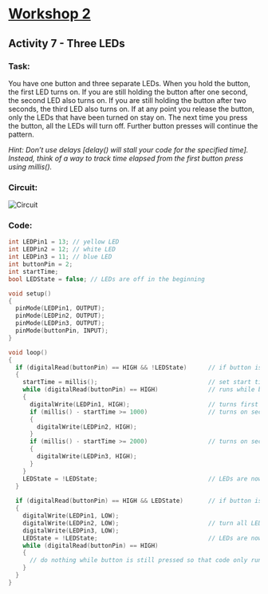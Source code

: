 # [Workshop 2](https://bmesbuildteamucla.github.io/Workshops/Workshop%202%20-%20Coding%20and%20Arduino)
## Activity 7 - Three LEDs

### Task:
You have one button and three separate LEDs. When you hold the button, the first LED turns on. If you are still holding the button after one second, the second LED also turns on. If you are still holding the button after two seconds, the third LED also turns on. If at any point you release the button, only the LEDs that have been turned on stay on. The next time you press the button, all the LEDs will turn off. Further button presses will continue the pattern.

*Hint: Don’t use delays [delay() will stall your code for the specified time]. Instead, think of a way to track time elapsed from the first button press using millis().*

### Circuit:
![Circuit](https://bmesbuildteamucla.github.io/Workshops/Workshop%202%20-%20Coding%20and%20Arduino/Activity%207%20-%20Three%20LEDs/Circuit.png)

### Code:
```cpp
int LEDPin1 = 13; // yellow LED
int LEDPin2 = 12; // white LED
int LEDPin3 = 11; // blue LED
int buttonPin = 2;
int startTime;
bool LEDState = false; // LEDs are off in the beginning

void setup()
{
  pinMode(LEDPin1, OUTPUT);
  pinMode(LEDPin2, OUTPUT);
  pinMode(LEDPin3, OUTPUT);
  pinMode(buttonPin, INPUT);
}

void loop()
{
  if (digitalRead(buttonPin) == HIGH && !LEDState)      // if button is pressed and LEDs are off
  {
    startTime = millis();                               // set start time to when button is pressed
    while (digitalRead(buttonPin) == HIGH)              // runs while button is pressed, stops when button is released
    {
      digitalWrite(LEDPin1, HIGH);                      // turns first LED on
      if (millis() - startTime >= 1000)                 // turns on second LED if button has been held for more than 1 second
      {
        digitalWrite(LEDPin2, HIGH);
      }
      if (millis() - startTime >= 2000)                 // turns on second LED if button has been held for more than 2 seconds
      {
        digitalWrite(LEDPin3, HIGH);
      }
    }
    LEDState = !LEDState;                               // LEDs are now on, so LEDState switched to true
  }
  
  if (digitalRead(buttonPin) == HIGH && LEDState)       // if button is pressed and LEDs are on
  {
    digitalWrite(LEDPin1, LOW);
    digitalWrite(LEDPin2, LOW);                         // turn all LEDs off
    digitalWrite(LEDPin3, LOW);
    LEDState = !LEDState;                               // LEDs are now off, so LEDState switched to false
    while (digitalRead(buttonPin) == HIGH)
    {
      // do nothing while button is still pressed so that code only runs once
    }
  }
}
```
